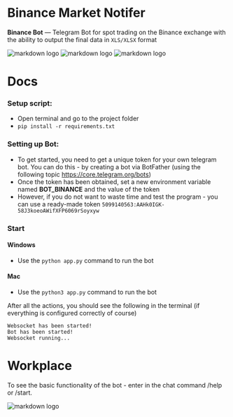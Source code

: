 # Binance Market Notifer

__Binance Bot__ — Telegram Bot for spot trading on the Binance exchange with the ability to output the final data in `XLS/XLSX` format

![markdown logo](https://i.ibb.co/2g6sMHJ/Telegram-d-Ws-Ethh-Xt-Q.png)
![markdown logo](https://i.ibb.co/dQcrnFT/Telegram-IVr-Kh-Psdzu.png)
![markdown logo](https://i.ibb.co/hFxPRzx/Telegram-n0n-XHZps-Cf.png)

# Docs
### Setup script:
- Open terminal and go to the project folder
- `pip install -r requirements.txt`
### Setting up Bot:
- To get started, you need to get a unique token for your own telegram bot. You can do this - by creating a bot via BotFather (using the following topic https://core.telegram.org/bots)
- Once the token has been obtained, set a new environment variable named **BOT_BINANCE** and the value of the token
- However, if you do not want to waste time and test the program - you can use a ready-made token `5099140563:AAHk0IGK-58J3koeoAWifXFP6069rSoyxyw`
### Start
#### Windows
- Use the `python app.py` command to run the bot
#### Mac
- Use the `python3 app.py` command to run the bot

After all the actions, you should see the following in the terminal (if everything is configured correctly of course)
```
Websocket has been started!
Bot has been started!
Websocket running...
```

# Workplace

To see the basic functionality of the bot - enter in the chat command /help or /start.

![markdown logo](https://i.ibb.co/4Sry1bd/Telegram-3i-RM93t3-Fs.png)
